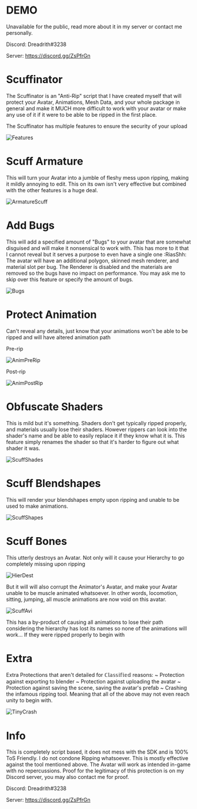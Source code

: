 # DEMO
Unavailable for the public, read more about it in my server or contact me personally.

Discord: Dreadrith#3238

Server: https://discord.gg/ZsPfrGn

# Scuffinator
The Scuffinator is an "Anti-Rip" script that I have created myself that will protect your Avatar, Animations, Mesh Data, and your whole package in general and make it MUCH more difficult to work with your avatar or make any use of it if it were to be able to be ripped in the first place.

The Scuffinator has multiple features to ensure the security of your upload

![Features](https://raw.githubusercontent.com/Dreadrith/DreadScripts/main/Scuffinator/info_image/ScuffContext.png)

# Scuff Armature
This will turn your Avatar into a jumble of fleshy mess upon ripping, making it mildly annoying to edit. This on its own isn't very effective but combined with the other features is a huge deal.

![ArmatureScuff](https://raw.githubusercontent.com/Dreadrith/DreadScripts/main/Scuffinator/info_image/ArmatureScuff.jpg)

# Add Bugs
This will add a specified amount of "Bugs" to your avatar that are somewhat disguised and will make it nonsensical to work with. This has more to it that I cannot reveal but it serves a purpose to even have a single one :RiasShh: 
The avatar will have an additional polygon, skinned mesh renderer, and material slot per bug. The Renderer is disabled and the materials are removed so the bugs have no impact on performance. You may ask me to skip over this feature or specify the amount of bugs.

![Bugs](https://raw.githubusercontent.com/Dreadrith/DreadScripts/main/Scuffinator/info_image/Bugs.jpg)

# Protect Animation
Can't reveal any details, just know that your animations won't be able to be ripped and will have altered animation path

Pre-rip

![AnimPreRip](https://raw.githubusercontent.com/Dreadrith/DreadScripts/main/Scuffinator/info_image/preripanim.jpg)

Post-rip

![AnimPostRip](https://raw.githubusercontent.com/Dreadrith/DreadScripts/main/Scuffinator/info_image/postripanim.jpg)

# Obfuscate Shaders
This is mild but it's something. Shaders don't get typically ripped properly, and materials usually lose their shaders. However rippers can look into the shader's name and be able to easily replace it if they know what it is. This feature simply renames the shader so that it's harder to figure out what shader it was.

![ScuffShades](https://raw.githubusercontent.com/Dreadrith/DreadScripts/main/Scuffinator/info_image/ShadyShades.jpg)

# Scuff Blendshapes 
This will render your blendshapes empty upon ripping and unable to be used to make animations.

![ScuffShapes](https://raw.githubusercontent.com/Dreadrith/DreadScripts/main/Scuffinator/info_image/ScuffShape.jpg)

# Scuff Bones
This utterly destroys an Avatar. Not only will it cause your Hierarchy to go completely missing upon ripping

![HierDest](https://raw.githubusercontent.com/Dreadrith/DreadScripts/main/Scuffinator/info_image/DestroyHierarchy.jpg)

But it will will also corrupt the Animator's Avatar, and make your Avatar unable to be muscle animated whatsoever. In other words, locomotion, sitting, jumping, all muscle animations are now void on this avatar.

![ScuffAvi](https://raw.githubusercontent.com/Dreadrith/DreadScripts/main/Scuffinator/info_image/scuffavi.png)

This has a by-product of causing all animations to lose their path considering the hierarchy has lost its names so none of the animations will work... If they were ripped properly to begin with

# Extra
Extra Protections that aren't detailed for ℂ𝕝𝕒𝕤𝕤𝕚𝕗𝕚𝕖𝕕 reasons:
~ Protection against exporting to blender
~ Protection against uploading the avatar
~ Protection against saving the scene, saving the avatar's prefab
~ Crashing the infamous ripping tool. Meaning that all of the above may not even reach unity to begin with.

![TinyCrash](https://raw.githubusercontent.com/Dreadrith/DreadScripts/main/Scuffinator/info_image/GetTinyCrashed.jpg)

# Info
This is completely script based, it does not mess with the SDK and is 100% ToS Friendly. I do not condone Ripping whatsoever. 
This is mostly effective against the tool mentioned above.
The Avatar will work as intended in-game with no repercussions.
Proof for the legitimacy of this protection is on my Discord server, you may also contact me for proof.

Discord: Dreadrith#3238

Server: https://discord.gg/ZsPfrGn
